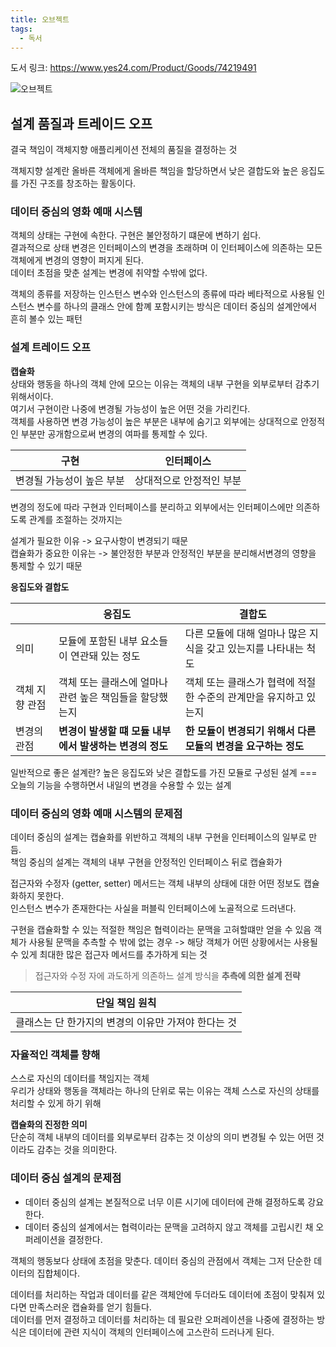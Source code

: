 ```yaml
---
title: 오브젝트
tags:
  - 독서
---
```


도서 링크: https://www.yes24.com/Product/Goods/74219491

![오브젝트](https://image.yes24.com/goods/74219491/L)


## 설계 품질과 트레이드 오프

결국 책임이 객체지향 애플리케이션 전체의 품질을 결정하는 것  

객체지향 설계란 올바른 객체에게 올바른 책임을 할당하면서 낮은 결합도와 높은 응집도를 가진 구조를 창조하는 활동이다.  

### 데이터 중심의 영화 예매 시스템

객체의 상태는 구현에 속한다. 구현은 불안정하기 떄문에 변하기 쉽다.  
결과적으로 상태 변경은 인터페이스의 변경을 초래하며 이 인터페이스에 의존하는 모든 객체에게 변경의 영향이 퍼지게 된다.  
데이터 초점을 맞춘 설계는 변경에 취약할 수밖에 없다.

객체의 종류를 저장하는 인스턴스 변수와 인스턴스의 종류에 따라 베타적으로 사용될 인스턴스 변수를 하나의 클래스 안에 함꼐 포함시키는 방식은 데이터 중심의 설계안에서 흔히 볼수 있는 패턴

### 설계 트레이드 오프

**캡슐화**  
상태와 행동을 하나의 객체 안에 모으는 이유는 객체의 내부 구현을 외부로부터 감추기 위해서이다.  
여기서 구현이란 나중에 변경될 가능성이 높은 어떤 것을 가리킨다.  
객체를 사용하면 변경 가능성이 높은 부분은 내부에 숨기고 외부에는 상대적으로 안정적인 부분만 공개함으로써 변경의 여파를 통제할 수 있다.  

| 구현             | 인터페이스         |
| -------------- | ------------- |
| 변경될 가능성이 높은 부분 | 상대적으로 안정적인 부분 |

변경의 정도에 따라 구현과 인터페이스를 분리하고 외부에서는 인터페이스에만 의존하도록 관계를 조절하는 것까지는

설계가 필요한 이유 -> 요구사항이 변경되기 때문  
캡슐화가 중요한 이유는 -> 불안정한 부분과 안정적인 부분을 분리해서변경의 영향을 통제할 수 있기 때문

**응집도와 결합도**  

|          | 응집도                               | 결합도                                   |
| -------- | --------------------------------- | ------------------------------------- |
| 의미       | 모듈에 포함된 내부 요소들이 연관돼 있는 정도         | 다른 모듈에 대해 얼마나 많은 지식을 갖고 있는지를 나타내는 척도  |
| 객체 지향 관점 | 객체 또는 클래스에 얼마나 관련 높은 책임들을 할당했는지   | 객체 또는 클래스가 협력에 적절한 수준의 관계만을 유지하고 있는지  |
| 변경의 관점   | **변경이 발생할 떄 모듈 내부에서 발생하는 변경의 정도** | **한 모듈이 변경되기 위해서 다른 모듈의 변경을 요구하는 정도** |

일반적으로 좋은 설계란?
높은 응집도와 낮은 결합도를 가진 모듈로 구성된 설계 === 오늘의 기능을 수행하면서 내일의 변경을 수용할 수 있는 설계

### 데이터 중심의 영화 예매 시스템의 문제점

데이터 중심의 설계는 캡슐화를 위반하고 객체의 내부 구현을 인터페이스의 일부로 만듬.  
책임 중심의 설계는 객체의 내부 구현을 안정적인 인터페이스 뒤로 캡슐화가

접근자와 수정자 (getter, setter) 메서드는 객체 내부의 상태에 대한 어떤 정보도 캡슐화하지 못한다.  
인스턴스 변수가 존재한다는 사실을 퍼블릭 인터페이스에 노골적으로 드러낸다.

구현을 캡슐화할 수 있는 적절한 책임은 협력이라는 문맥을 고혀할떄만 얻을 수 있음 
객체가 사용될 문맥을 추측할 수 밖에 없는 경우 -> 해당 객체가 어떤 상황에서는 사용될 수 있게 최대한 많은 접근자 메서드를 추가하게 되는 것  

> 접근자와 수정 자에 과도하게 의존하느 설계 방식을 **추측에 의한 설계 전략**

| 단일 책임 원칙                      |
| ----------------------------- |
| 클래스는 단 한가지의 변경의 이유만 가져야 한다는 것 |

### 자율적인 객체를 향해

스스로 자신의 데이터를 책임지는 객체  
우리가 상태와 행동을 객체라는 하나의 단위로 묶는 이유는 객체 스스로 자신의 상태를 처리할 수 있게 하기 위해 

**캡슐화의 진정한 의미**  
단순히 객체 내부의 데이터를 외부로부터 감추는 것 이상의 의미
변경될 수 있는 어떤 것이라도 감추는 것을 의미한다.

### 데이터 중심 설계의 문제점

- 데이터 중심의 설계는 본질적으로 너무 이른 시기에 데이터에 관해 결정하도록 강요한다.
- 데이터 중심의 설계에서는 협력이라는 문맥을 고려하지 않고 객체를 고립시킨 채 오퍼레이션을 결정한다.  

객체의 행동보다 상태에 초점을 맞춘다. 데이터 중심의 관점에서 객체는 그저 단순한 데이터의 집합체이다.

데이터를 처리하는 작업과 데이터를 같은 객체안에 두더라도 데이터에 초점이 맞춰져 있다면 만족스러운 캡슐화를 얻기 힘들다.  
데이터를 먼저 결정하고 데이터를 처리하는 데 필요란 오퍼레이션을 나중에 결정하는 방식은 데이터에 관련 지식이 객체의 인터페이스에 고스란히 드러나게 된다.  
